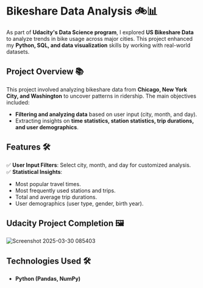 # **Bikeshare Data Analysis 🚲📊**

As part of **Udacity's Data Science program**, I explored **US Bikeshare Data** to analyze trends in bike usage across major cities. This project enhanced my **Python, SQL, and data visualization** skills by working with real-world datasets.

## **Project Overview 📚**
This project involved analyzing bikeshare data from **Chicago, New York City, and Washington** to uncover patterns in ridership. The main objectives included:

- **Filtering and analyzing data** based on user input (city, month, and day).
- Extracting insights on **time statistics, station statistics, trip durations, and user demographics**.

## **Features 🛠️**
✅ **User Input Filters**: Select city, month, and day for customized analysis.  
✅ **Statistical Insights**:  
   - Most popular travel times.  
   - Most frequently used stations and trips.  
   - Total and average trip durations.  
   - User demographics (user type, gender, birth year).  

## **Udacity Project Completion 🖼️**
![Screenshot 2025-03-30 085403](https://github.com/user-attachments/assets/11ef025c-b152-49ca-b3a5-39e00ecaecaf)

## **Technologies Used 🛠️**
- **Python (Pandas, NumPy)**   
